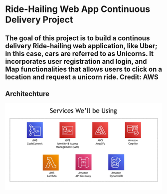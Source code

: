 # Ride-Hailing Web App Continuous Delivery Project
## The goal of this project is to build a continous delivery Ride-hailing web application, like Uber; in this case, cars are referred to as Unicorns. It incorporates user registration and login, and Map functionalities that allows users to click on a location and request a unicorn ride. Credit: AWS

## Architechture
![App Architecture](./images/architecture.png)

